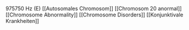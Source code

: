 975750 Hz (E)
[[Autosomales Chromosom]]
[[Chromosom 20 anormal]]
[[Chromosome Abnormality]]
[[Chromosome Disorders]]
[[Konjunktivale Krankheiten]]